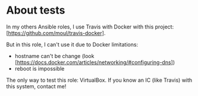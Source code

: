 About tests
===========

In my others Ansible roles, I use Travis with Docker with this project: [https://github.com/moul/travis-docker].

But in this role, I can't use it due to Docker limitations:

  - hostname can't be change (look [https://docs.docker.com/articles/networking/#configuring-dns])
  - reboot is impossible

The only way to test this role: VirtualBox. If you know an IC (like Travis) with this system, contact me!
